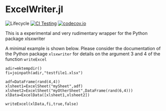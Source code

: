 # ExcelWriter.jl

![Lifecycle](https://img.shields.io/badge/lifecycle-experimental-orange.svg)<!--
![Lifecycle](https://img.shields.io/badge/lifecycle-maturing-blue.svg)
![Lifecycle](https://img.shields.io/badge/lifecycle-stable-green.svg)
![Lifecycle](https://img.shields.io/badge/lifecycle-retired-orange.svg)
![Lifecycle](https://img.shields.io/badge/lifecycle-archived-red.svg)
![Lifecycle](https://img.shields.io/badge/lifecycle-dormant-blue.svg) -->
[![CI Testing](https://github.com/kafisatz/ExcelWriter.jl/workflows/CI/badge.svg)](https://github.com/kafisatz/ExcelWriter.jl/actions?query=workflow%3ACI+branch%3Amain)
[![codecov.io](http://codecov.io/github/kafisatz/ExcelWriter.jl/coverage.svg?branch=master)](http://codecov.io/github/kafisatz/ExcelWriter.jl?branch=master)

This is a experimental and very rudimentary wrapper for the Python package xlsxwriter

A minimal example is shown below.
Please consider the documentation of the Python package `xlsxwriter` for details on the argument 3 and 4 of the function `writeExcel` 

```
adir=mktempdir()
fi=joinpath(adir,"testfile1.xlsx")

adf=DataFrame(rand(4,4))
xlsheet1=ExcelSheet("mySheet",adf)
xlsheet2=ExcelSheet("myOtherSheet",DataFrame(rand(6,4)))
xlData=ExcelData([xlsheet1,xlsheet2])

writeExcel(xlData,fi,true,false) 
```
